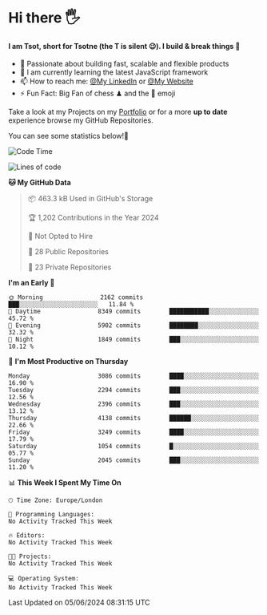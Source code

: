 # Hi there :raised_hand_with_fingers_splayed:
#### I am Tsot, short for Tsotne (the T is silent :wink:). I build & break things :space_invader:
- :telescope: Passionate about building fast, scalable and flexible products
- :seedling: I am currently learning the latest JavaScript framework 
- :mailbox: How to reach me: [@My LinkedIn](https://www.linkedin.com/in/tsotne-gvadzabia/) or [@My Website](https://tsotne.co.uk/contact)
- :zap: Fun Fact: Big Fan of chess ♟ and the 👾 emoji

Take a look at my Projects on my [Portfolio](https://tsotne.co.uk/) or for a more **up to date** experience browse my GitHub Repositories.

You can see some statistics below!:space_invader:
<!--START_SECTION:waka-->
![Code Time](http://img.shields.io/badge/Code%20Time-761%20hrs%202%20mins-blue)

![Lines of code](https://img.shields.io/badge/From%20Hello%20World%20I%27ve%20Written-6.3%20million%20lines%20of%20code-blue)

**🐱 My GitHub Data** 

> 📦 463.3 kB Used in GitHub's Storage 
 > 
> 🏆 1,202 Contributions in the Year 2024
 > 
> 🚫 Not Opted to Hire
 > 
> 📜 28 Public Repositories 
 > 
> 🔑 23 Private Repositories 
 > 
**I'm an Early 🐤** 

```text
🌞 Morning                2162 commits        ███░░░░░░░░░░░░░░░░░░░░░░   11.84 % 
🌆 Daytime                8349 commits        ███████████░░░░░░░░░░░░░░   45.72 % 
🌃 Evening                5902 commits        ████████░░░░░░░░░░░░░░░░░   32.32 % 
🌙 Night                  1849 commits        ███░░░░░░░░░░░░░░░░░░░░░░   10.12 % 
```
📅 **I'm Most Productive on Thursday** 

```text
Monday                   3086 commits        ████░░░░░░░░░░░░░░░░░░░░░   16.90 % 
Tuesday                  2294 commits        ███░░░░░░░░░░░░░░░░░░░░░░   12.56 % 
Wednesday                2396 commits        ███░░░░░░░░░░░░░░░░░░░░░░   13.12 % 
Thursday                 4138 commits        ██████░░░░░░░░░░░░░░░░░░░   22.66 % 
Friday                   3249 commits        ████░░░░░░░░░░░░░░░░░░░░░   17.79 % 
Saturday                 1054 commits        █░░░░░░░░░░░░░░░░░░░░░░░░   05.77 % 
Sunday                   2045 commits        ███░░░░░░░░░░░░░░░░░░░░░░   11.20 % 
```


📊 **This Week I Spent My Time On** 

```text
🕑︎ Time Zone: Europe/London

💬 Programming Languages: 
No Activity Tracked This Week

🔥 Editors: 
No Activity Tracked This Week

🐱‍💻 Projects: 
No Activity Tracked This Week

💻 Operating System: 
No Activity Tracked This Week
```


 Last Updated on 05/06/2024 08:31:15 UTC
<!--END_SECTION:waka-->
